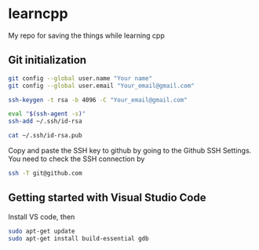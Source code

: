 # learncpp
My repo for saving the things while learning cpp

## Git initialization

```bash
git config --global user.name "Your name"
git config --global user.email "Your_email@gmail.com"

ssh-keygen -t rsa -b 4096 -C "Your_email@gmail.com"

eval "$(ssh-agent -s)"
ssh-add ~/.ssh/id-rsa

cat ~/.ssh/id-rsa.pub
```

Copy and paste the SSH key to github by going to the Github SSH Settings. You need to check the SSH connection by 

```bash
ssh -T git@github.com
```

## Getting started with Visual Studio Code

Install VS code, then

```bash
sudo apt-get update
sudo apt-get install build-essential gdb

```

